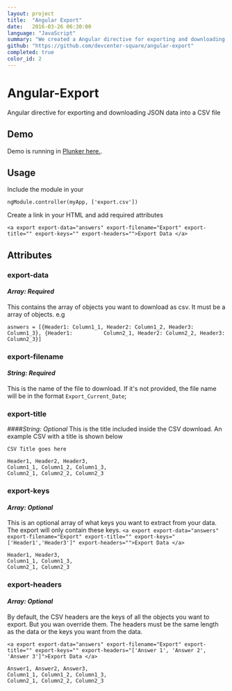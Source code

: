 ```yaml
---
layout: project
title:  "Angular Export"
date:   2016-03-26 06:30:00
language: "JavaScript"
summary: "We created a Angular directive for exporting and downloading JSON data into a CSV file"
github: "https://github.com/devcenter-square/angular-export"
completed: true
color_id: 2
---
```


# Angular-Export
Angular directive for exporting and downloading JSON data into a CSV file

## Demo  
Demo is running in [Plunker here.](http://embed.plnkr.co/gtJeThGwByl0lv5GvF1l/).

## Usage  

Include the module in your 

```ngModule.controller(myApp, ['export.csv']) ```

Create a link in your HTML and add required attributes 

```<a export export-data="answers" export-filename="Export" export-title="" export-keys="" export-headers="">Export Data </a>```

## Attributes  

### export-data
#### *Array: Required*
This contains the array of objects you want to download as csv. It must be a array of objects. e.g

```asnwers = [{Header1: Column1_1, Header2: Column1_2, Header3: Column1_3}, {Header1:          Column2_1, Header2: Column2_2, Header3: Column2_3}]```

### export-filename
#### *String: Required*
This is the name of the file to download. If it's not provided, the file name will be in the format `Export_Current_Date`;
 
### export-title
####*String: Optional*
This is the title included inside the CSV download. An example CSV with a title is shown below
         
    CSV Title goes here
    
    Header1, Header2, Header3,
    Column1_1, Column1_2, Column1_3,
    Column2_1, Column2_2, Column2_3

### export-keys 
#### *Array: Optional*
This is an optional array of what keys you want to extract from your data. The export will only contain these keys.
```<a export export-data="answers" export-filename="Export" export-title="" export-keys="['Header1','Header3']" export-headers="">Export Data </a>```
         
    Header1, Header3,
    Column1_1, Column1_3,
    Column2_1, Column2_3
    
### export-headers
#### *Array: Optional*
By default, the CSV headers are the keys of all the objects you want to export. But you wan override them. The headers must be the same length as the data or the keys you want from the data.

```<a export export-data="answers" export-filename="Export" export-title="" export-keys="" export-headers="['Answer 1', 'Answer 2', 'Answer 3']">Export Data </a>```
         
    Answer1, Answer2, Answer3,
    Column1_1, Column1_2, Column1_3,
    Column2_1, Column2_2, Column2_3
